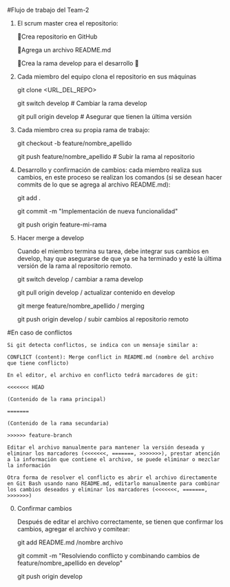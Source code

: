 #Flujo de trabajo del Team-2

1. El scrum master crea el repositorio: 

    🔹Crea repositorio en GitHub

    🔹Agrega un archivo README.md

    🔹Crea la rama develop para  el desarrollo
    🔹

2. Cada miembro del equipo clona el repositorio en sus máquinas

    git clone <URL_DEL_REPO>
    
    git switch develop  # Cambiar la rama develop

    git pull origin develop  # Asegurar que tienen la última versión

3. Cada miembro crea su propia rama de trabajo: 

    git checkout -b feature/nombre_apellido 

    git push feature/nombre_apellido # Subir la rama al repositorio

4. Desarrollo y confirmación de cambios: cada miembro realiza sus cambios, en este proceso se realizan los comandos (si se desean hacer commits de lo que se agrega al archivo README.md): 

    git add .

    git commit -m "Implementación de nueva funcionalidad"

    git push origin feature-mi-rama

5. Hacer merge a develop

    Cuando el miembro termina su tarea, debe integrar sus cambios en develop, hay que asegurarse de que ya se ha terminado y esté la última versión de la rama al repositorio remoto.

    git switch develop / cambiar a rama develop
    
    git pull origin develop / actualizar contenido en develop

    git merge feature/nombre_apellido / merging

    git push origin develop / subir cambios al repositorio remoto

#En caso de conflictos

    Si git detecta conflictos, se indica con un mensaje similar a:

    CONFLICT (content): Merge conflict in README.md (nombre del archivo que tiene conflicto)

    En el editor, el archivo en conflicto tedrá marcadores de git: 

    <<<<<<< HEAD

    (Contenido de la rama principal)

    =======

    (Contenido de la rama secundaria)

    >>>>>> feature-branch

    Editar el archivo manualmente para mantener la versión deseada y eliminar los marcadores (<<<<<<<, =======, >>>>>>>), prestar atención a la información que contiene el archivo, se puede eliminar o mezclar la información

    Otra forma de resolver el conflicto es abrir el archivo directamente en Git Bash usando nano README.md, editarlo manualmente para combinar los cambios deseados y eliminar los marcadores (<<<<<<<, =======, >>>>>>>)


0. Confirmar cambios

    Después de editar el archivo correctamente, se tienen que confirmar los cambios, agregar el archivo y comitear:

    git add README.md /nombre archivo

    git commit -m "Resolviendo conflicto y combinando cambios de feature/nombre_apellido en develop"

    git push origin develop

